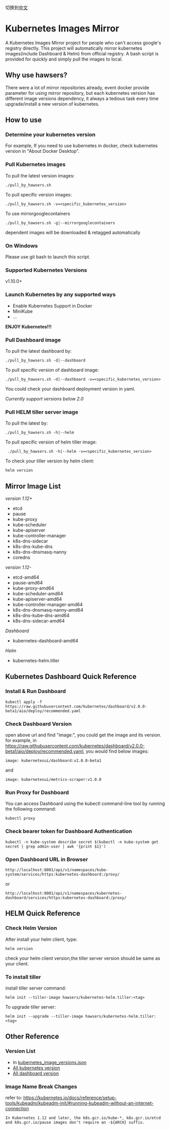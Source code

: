切换到[中文](https://github.com/hawsers/kubernetes_image_mirrors/blob/master/README.md)

# Kubernetes Images Mirror

A Kubernetes Images Mirror project for people who can't  access google's registry directly.
This project will automatically mirror kubernetes images(include Dashboard & Helm) from official registry.
A bash script is provided for quickly and simply pull the images to local.

## Why use hawsers?
There were a lot of mirror repositories already, event docker provide parameter for using mirror repository, but each kubernetes version has different image versions dependency, it always a tedious task every time upgrade/install a new version of kubernetes. 

## How to use

### Determine your kubernetes version

For example, If you need to use kubernetes in docker, check kubernetes version in "About Docker Desktop".

### Pull Kubernetes images

To pull the latest version images:
```
./pull_by_hawsers.sh
```

To pull specific version images:
```
./pull_by_hawsers.sh -v=<specific_kubernetes_version>
```

To use mirrorgooglecontainers
```
./pull_by_hawsers.sh -g|--mirrorgooglecontainers
```

dependent images will be downloaded & retagged automatically

### On Windows

Please use git bash to launch this script.

### Supported Kubernetes Versions 

v1.10.0+

### Launch Kubernetes by any supported ways

* Enable Kubernetes Support in Docker
* MiniKube
* ... 

**ENJOY Kubernetes!!!**

### Pull Dashboard image

To pull the latest dashboard by:
```
./pull_by_hawsers.sh -d|--dashboard
```
To pull specific version of dashboard image:
```
./pull_by_hawsers.sh -d|--dashboard -v=<specific_kubernetes_version>
```

You could check your dashboard deployment version in yaml.

*Currently support versions below 2.0*

### Pull HELM tiller server image

To pull the latest by:
```
./pull_by_hawsers.sh -h|--helm
```
To pull specific version of helm tiller image:
```
 ./pull_by_hawsers.sh -h|--helm -v=<specific_kubernetes_version>
```
To check your tiller version by helm client:
```
helm version
```


## Mirror Image List

*version 1.12+*
- etcd
- pause
- kube-proxy
- kube-scheduler
- kube-apiserver
- kube-controller-manager
- k8s-dns-sidecar
- k8s-dns-kube-dns
- k8s-dns-dnsmasq-nanny
- coredns

*version 1.12-*
- etcd-amd64
- pause-amd64
- kube-proxy-amd64
- kube-scheduler-amd64
- kube-apiserver-amd64
- kube-controller-manager-amd64
- k8s-dns-dnsmasq-nanny-amd64
- k8s-dns-kube-dns-amd64
- k8s-dns-sidecar-amd64

*Dashboard*
- kubernetes-dashboard-amd64

*Helm*
- kubernetes-helm.tiller


## Kubernetes Dashboard Quick Reference

### Install & Run Dashboard 

```
kubectl apply -f https://raw.githubusercontent.com/kubernetes/dashboard/v2.0.0-beta1/aio/deploy/recommended.yaml
```

### Check Dashboard Version

open above url and find "image:", you could get the image and its version. for example, in https://raw.githubusercontent.com/kubernetes/dashboard/v2.0.0-beta1/aio/deploy/recommended.yaml,
you would find below images:
```
image: kubernetesui/dashboard:v2.0.0-beta1
```
and
```
image: kubernetesui/metrics-scraper:v1.0.0
```

### Run Proxy for Dashboard

You can access Dashboard using the kubectl command-line tool by running the following command:

```
kubectl proxy
```

### Check bearer token for Dashboard Authentication

```
kubectl -n kube-system describe secret $(kubectl -n kube-system get secret | grep admin-user | awk '{print $1}')
```

### Open Dashboard URL in Browser

```
http://localhost:8001/api/v1/namespaces/kube-system/services/https:kubernetes-dashboard:/proxy/
```
or
```
http://localhost:8001/api/v1/namespaces/kubernetes-dashboard/services/https:kubernetes-dashboard:/proxy/
```

## HELM Quick Reference

### Check Helm Version

After install your helm client, type:
```
helm version
```
check your helm client version,the tiller server version should be same as your client.

### To install tiller

install tiller server command:
```
helm init --tiller-image hawsers/kubernetes-helm.tiller:<tag>
```
To upgrade tiller server:
```
helm init --upgrade --tiller-image hawsers/kubernetes-helm.tiller:<tag>
```

## Other Reference

### Version List

* In [kubernetes_image_versions.json](https://raw.githubusercontent.com/hawsers/kubernetes_image_mirrors/master/kubernetes_image_versions.json)
* [All kubernetes version](https://github.com/kubernetes/sig-release/tree/master/releases/)
* [All dashboard version](https://github.com/kubernetes/dashboard/releases)

### Image Name Break Changes

refer to: https://kubernetes.io/docs/reference/setup-tools/kubeadm/kubeadm-init/#running-kubeadm-without-an-internet-connection

```In Kubernetes 1.12 and later, the k8s.gcr.io/kube-*, k8s.gcr.io/etcd and k8s.gcr.io/pause images don’t require an -${ARCH} suffix.```


